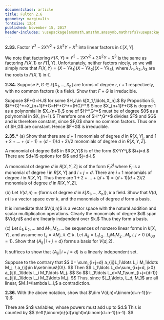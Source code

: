 ```yaml
---
documentclass: article
title: Fulton 2.6
geometry: margin=1in
fontsize: 12pt
published: November 15, 2017
header-includes: \usepackage{amsmath,amsthm,amssymb,mathrsfs}\usepackage[all]{xy}
...
```


**2.33.** Factor $Y^3-2XY^2+2X^2Y+X^3$ into linear factors in $\mathbb{C}[X,Y].$

We note that factoring $F(X,Y)=Y^3-2XY^2+2X^2Y+X^3$ is the same as factoring
$F(X,1)$ or $F(1,Y).$ Unfortunately, neither factors nicely, so we will
simply note that $F(X,Y)=(X-Y\lambda_1)(X-Y\lambda_2)(X-Y\lambda_3),$
where $\lambda_1,\lambda_2,\lambda_3$ are the roots to $F(X,1)$ in $\mathbb{C}.$

**2.34.** Suppose $F,G\in k[X_1,\ldots,X_n]$ are forms of degree $r,r+1$
respectively, with no common factors ($k$ a field). Show that $F+G$ is irreducible.

<div class="proof">
Suppose $F+G=HJ$ for some $H,J\in k[X_1,\ldots,X_n].$ By Proposition 5,
$(F+G)^*=X_{n+1}F+G=H^*G^*=(HG)^*.$ Since $X_{n+1}F+G$ is degree 1 as a polynomial in $X_{n+1},$
one of $H^*,G^*$ must be of degree $0$ as a polynomial in $X_{n+1}.$ Therefore one
of $H^*,G^*$ divides $F$ and $G$ and is therefore constant, since $F,G$ share no
common factors. Thus one of $H,G$ are constant. Hence $F+G$ is irreducible.
</div>

**2.35.\*** \(a\) Show that there are $d+1$ monomials of degree $d$ in $R[X,Y],$
and $1+2+\ldots+(d+1)=(d+1)(d+2)/2$ monomials of degree $d$ in $R[X,Y,Z].$

<div class="proof">
A monomial of degree $d$ in $R[X,Y]$ is of the form $X^iY^j,$ $i+j=d.$
There are $d+1$ options for $i$ and $j=d-i.$

A monomial of degree $d$ in $R[X,Y,Z]$ is of the form $F_iZ^j$ where $F_i$ is
a monomial of degree $i$ in $R[X,Y]$ and $i+j=d.$ There are $i+1$ monomials
of degree $i$ in $R[X,Y].$ Thus there are $1+2+\ldots+(d+1)=(d+1)(d+2)/2$ monomials
of degree $d$ in $R[X,Y,Z].$
</div>

\(b\) Let $V(d,n)=\{\text{forms of degree } d \text{ in } k[X_1,\ldots,X_n]\},$
$k$ a field. Show that $V(d,n)$ is a vector space over $k,$ and the monomials of
degree $d$ form a basis.

<div class="proof">
It is immediate that $V(d,n)$ is a vector space with the natural addition and
scalar multiplication operations. Clearly the monomials of degree $d$ span
$V(d,n)$ and are linearly indpendent over $k.$ Thus they form a basis.
</div>

\(c\) Let $L_1,L_2,\ldots$ and $M_1,M_2,\ldots$ be sequences of nonzero linear
forms in $k[X,Y],$ and assume no $L_i=\lambda M_j,$ $\lambda\in k.$ Let
$A_{ij}=L_1L_2\ldots L_iM_1M_2\ldots M_j,$ $i,j\ge 0$ ($A_{00}=1$). Show that
$\{A_{ij} \, | \, i+j=d\}$ forms a basis for $V(d,2).$

It suffices to show that $\{A_{ij} \, | \, i+j=d\}$ is a linearly independent
set.

<div class="proof">
Suppose to the contrary that
$$
	0= \sum_{i+j=d} a_{ij}L_1\ldots L_i M_1\ldots M_j, \ a_{ij}\in k\setminus\{0\}.
$$
Then
$$
	L_1\ldots L_d=\sum_{i+j=d, j>0} a_{ij}L_1\ldots L_i M_1\ldots M_j.
$$
So
$$
	L_1\ldots L_d=M_1\sum_{i+j={d-1}} a_{ij}L_1\ldots L_i M_2\ldots M_j.
$$
Thus, since $L_1,\ldots, L_d, M_1$ are all linear, $M_1=\lambda L_i,$ a
contradiction.
</div>

**2.36.** With the above notation, show that $\dim V(d,n)=\binom{d+n-1}{n-1}.$

<div class="proof">
There are $n$ variables, whose powers must add up to $d.$ This is counted by
$$
	\left(\binom{n}{d}\right)=\binom{d+n-1}{n-1}.
$$
</div>
